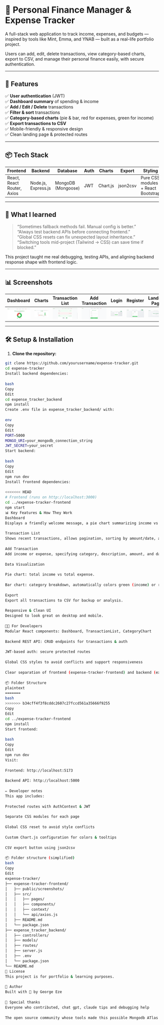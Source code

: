 # 💸 Personal Finance Manager & Expense Tracker

A full-stack web application to track income, expenses, and budgets — inspired by tools like Mint, Emma, and YNAB — built as a real-life portfolio project.

Users can add, edit, delete transactions, view category-based charts, export to CSV, and manage their personal finance easily, with secure authentication.

---

## 🚀 Features

✅ **User authentication** (JWT)  
✅ **Dashboard summary** of spending & income  
✅ **Add / Edit / Delete** transactions  
✅ **Filter & sort** transactions  
✅ **Category-based charts** (pie & bar, red for expenses, green for income)  
✅ **Export transactions to CSV**  
✅ Mobile-friendly & responsive design  
✅ Clean landing page & protected routes

---

## 📦 Tech Stack

| Frontend | Backend | Database | Auth | Charts | Export | Styling |
|--------|---------|---------|------|-------|--------|--------|
| React, React Router, Axios | Node.js, Express.js | MongoDB (Mongoose) | JWT | Chart.js | json2csv | Pure CSS modules + React Bootstrap |

---

## 🧠 What I learned

> “Sometimes fallback methods fail. Manual config is better.”  
> “Always test backend APIs before connecting frontend.”  
> “Global CSS resets can fix unexpected layout inheritance.”  
> “Switching tools mid-project (Tailwind → CSS) can save time if blocked.”

This project taught me real debugging, testing APIs, and aligning backend response shape with frontend logic.

---

## 📊 Screenshots

| Dashboard | Charts | Transaction List | Add Transaction | Login | Register | Landing Page |
| --------- | ----- | ---------------- | --------------- | ----- | -------- | ------------ |
| ![Dashboard](expense-tracker-frontend/public/screenshots/Dashboard.png) | ![Charts](expense-tracker-frontend/public/screenshots/Dashboard_2.png) | ![Transactions](expense-tracker-frontend/public/screenshots/Transactionlist_2.png) | ![Add Transaction](expense-tracker-frontend/public/screenshots/Add_transactions.png) | ![Login](expense-tracker-frontend/public/screenshots/Login.png) | ![Register](expense-tracker-frontend/public/screenshots/Register.png) | ![Landing](expense-tracker-frontend/public/screenshots/Landing_page.png) |
---

## 🛠 Setup & Installation

1. **Clone the repository:**

```bash
git clone https://github.com/yourusername/expense-tracker.git
cd expense-tracker
Install backend dependencies:

bash
Copy
Edit
cd expense_tracker_backend
npm install
Create .env file in expense_tracker_backend/ with:

env
Copy
Edit
PORT=5000
MONGO_URI=your_mongodb_connection_string
JWT_SECRET=your_secret
Start backend:

bash
Copy
Edit
npm run dev
Install frontend dependencies:

<<<<<<< HEAD
# Frontend (runs on http://localhost:3000)
cd ../expense-tracker-frontend
npm start
📊 Key Features & How They Work
Dashboard
Displays a friendly welcome message, a pie chart summarizing income vs expense, and a dynamic category bar chart.

Transaction List
Shows recent transactions, allows pagination, sorting by amount/date, and edit/delete per transaction.

Add Transaction
Add income or expense, specifying category, description, amount, and date.

Data Visualization

Pie chart: total income vs total expense.

Bar chart: category breakdown, automatically colors green (income) or red (expense).

Export
Export all transactions to CSV for backup or analysis.

Responsive & Clean UI
Designed to look great on desktop and mobile.

🧑‍💻 For Developers
Modular React components: Dashboard, TransactionList, CategoryChart

Backend REST API: CRUD endpoints for transactions & auth

JWT-based auth: secure protected routes

Global CSS styles to avoid conflicts and support responsiveness

Clear separation of frontend (expense-tracker-frontend) and backend (expense-tracker-backend)

📦 Folder Structure
plaintext
=======
bash
>>>>>>> b34cff4f3f8cddc2607c27fccd561a35666f9255
Copy
Edit
cd ../expense-tracker-frontend
npm install
Start frontend:

bash
Copy
Edit
npm run dev
Visit:

Frontend: http://localhost:5173

Backend API: http://localhost:5000

✏️ Developer notes
This app includes:

Protected routes with AuthContext & JWT

Separate CSS modules for each page

Global CSS reset to avoid style conflicts

Custom Chart.js configuration for colors & tooltips

CSV export button using json2csv

📦 Folder structure (simplified)
bash
Copy
Edit
expense-tracker/
├── expense-tracker-frontend/
│   ├── public/screenshots/
│   ├── src/
│   │   ├── pages/
│   │   ├── components/
│   │   ├── context/
│   │   └── api/axios.js
│   ├── README.md
│   └── package.json
├── expense_tracker_backend/
│   ├── controllers/
│   ├── models/
│   ├── routes/
│   ├── server.js
│   ├── .env
│   └── package.json
└── README.md
📃 License
This project is for portfolio & learning purposes.

🌱 Author
Built with 💚 by George Eze

🙏 Special thanks
Everyone who contributed, chat gpt, claude tips and debugging help

The open source community whose tools made this possible Mongodb ATlas

